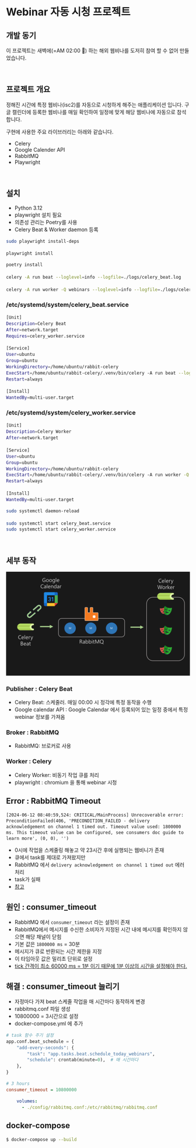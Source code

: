 # Webinar 자동 시청 프로젝트

## 개발 동기

이 프로젝트는 새벽에(=AM 02:00 🤣) 하는 해외 웹비나를 도저히 참여 할 수 없어 만들었습니다.

<br/>

## 프로젝트 개요

정해진 시간에 특정 웹비나(isc2)를 자동으로 시청하게 해주는 애플리케이션 입니다. 구글 캘린더에 등록한 웹비나를 매일 확인하여 일정에 맞게 해당 웹비나에 자동으로 참석 합니다.

구현에 사용한 주요 라이브러리는 아래와 같습니다.

- Celery
- Google Calender API
- RabbitMQ
- Playwright

<br/>

## 설치

- Python 3.12
- playwright 설치 필요
- 의존성 관리는 Poetry를 사용
- Celery Beat & Worker daemon 등록

```sh
sudo playwright install-deps

playwright install
```

```sh
poetry install

celery -A run beat --loglevel=info --logfile=./logs/celery_beat.log

celery -A run worker -Q webinars --loglevel=info --logfile=./logs/celery_worker.log
```

### /etc/systemd/system/celery_beat.service

```sh
[Unit]
Description=Celery Beat
After=network.target
Requires=celery_worker.service

[Service]
User=ubuntu
Group=ubuntu
WorkingDirectory=/home/ubuntu/rabbit-celery
ExecStart=/home/ubuntu/rabbit-celery/.venv/bin/celery -A run beat --loglevel=info --logfile=./logs/celery_beat.log
Restart=always

[Install]
WantedBy=multi-user.target
```

### /etc/systemd/system/celery_worker.service

```sh
[Unit]
Description=Celery Worker
After=network.target

[Service]
User=ubuntu
Group=ubuntu
WorkingDirectory=/home/ubuntu/rabbit-celery
ExecStart=/home/ubuntu/rabbit-celery/.venv/bin/celery -A run worker -Q webinars --loglevel=info --logfile=./logs/celery_worker.log
Restart=always

[Install]
WantedBy=multi-user.target
```

```sh
sudo systemctl daemon-reload

sudo systemctl start celery_beat.service
sudo systemctl start celery_worker.service
```

<br/>

## 세부 동작

![architecture](asset/img/architecture.png)

### Publisher : Celery Beat

- Celery Beat: 스케줄러. 매일 00:00 시 정각에 특정 동작을 수행
- Google calendar API : Google Calendar 에서 등록되어 있는 일정 중에서 특정 webinar 정보를 가져옴

### Broker : RabbitMQ

- RabbitMQ: 브로커로 사용

### Worker : Celery

- Celery Worker: 비동기 작업 큐를 처리
- playwright : chromium 을 통해 webinar 시청

## Error : RabbitMQ Timeout

```text
[2024-06-12 08:40:59,524: CRITICAL/MainProcess] Unrecoverable error: PreconditionFailed(406, 'PRECONDITION_FAILED - delivery acknowledgement on channel 1 timed out. Timeout value used: 1800000 ms. This timeout value can be configured, see consumers doc guide to learn more', (0, 0), '')
```

- 0시에 작업을 스케줄링 해놓고 약 23시간 후에 실행되는 웹비니가 존재
- 큐에서 task를 제대로 가져왔지만
- RabbitMQ 에서 `delivery acknowledgement on channel 1 timed out` 에러 처리
- task가 실패
- [참고](https://docs.celeryq.dev/en/stable/userguide/calling.html#calling-eta)

## 원인 : consumer_timeout

- RabbitMQ 에서 `consumer_timeout` 라는 설정이 존재
- RabbitMQ에서 메시지를 수신한 소비자가 지정된 시간 내에 메시지를 확인하지 않으면 해당 채널이 닫힘
- 기본 값은 `1800000 ms` = 30분
- 메시지가 큐로 반환되는 시간 제한을 지정
- 이 타임아웃 값은 밀리초 단위로 설정
- [tick 간격이 최소 60000 ms = 1분 이기 때문에 1분 이상의 시간을 설정해야 한다.](https://stackoverflow.com/questions/70957962/rabbitmq-consumer-timeout-behavior-not-working-as-expected)

## 해결 : consumer_timeout 늘리기

- 자정마다 가져 beat 스케줄 작업을 매 시간마다 동작하게 변경
- rabbitmq.conf 파일 생성
- 10800000 = 3시간으로 설정
- docker-compose.yml 에 추가

```python
# task 함수 주기 설정
app.conf.beat_schedule = {
    "add-every-seconds": {
        "task": "app.tasks.beat.schedule_today_webinars",
        "schedule": crontab(minute=0),  # 매 시간마다
    },
}
```

```ini
# 3 hours
consumer_timeout = 10800000
```

```yml
    volumes:
      - ./config/rabbitmq.conf:/etc/rabbitmq/rabbitmq.conf
```

## docker-compose

```bash
$ docker-compose up --build
```
